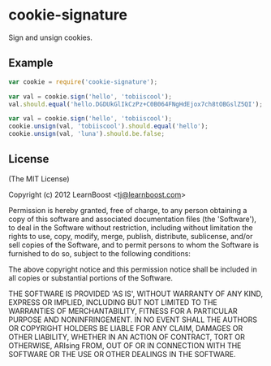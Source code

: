 
# cookie-signature

  Sign and unsign cookies.

## Example

```js
var cookie = require('cookie-signature');

var val = cookie.sign('hello', 'tobiiscool');
val.should.equal('hello.DGDUkGlIkCzPz+C0B064FNgHdEjox7ch8tOBGslZ5QI');

var val = cookie.sign('hello', 'tobiiscool');
cookie.unsign(val, 'tobiiscool').should.equal('hello');
cookie.unsign(val, 'luna').should.be.false;
```

## License 

(The MIT License)

Copyright (c) 2012 LearnBoost &lt;tj@learnboost.com&gt;

Permission is hereby granted, free of charge, to any person obtaining
a copy of this software and associated documentation files (the
'Software'), to deal in the Software without restriction, including
without limitation the rights to use, copy, modify, merge, publish,
distribute, sublicense, and/or sell copies of the Software, and to
permit persons to whom the Software is furnished to do so, subject to
the following conditions:

The above copyright notice and this permission notice shall be
included in all copies or substantial portions of the Software.

THE SOFTWARE IS PROVIDED 'AS IS', WITHOUT WARRANTY OF ANY KIND,
EXPRESS OR IMPLIED, INCLUDING BUT NOT LIMITED TO THE WARRANTIES OF
MERCHANTABILITY, FITNESS FOR A PARTICULAR PURPOSE AND NONINFRINGEMENT.
IN NO EVENT SHALL THE AUTHORS OR COPYRIGHT HOLDERS BE LIABLE FOR ANY
CLAIM, DAMAGES OR OTHER LIABILITY, WHETHER IN AN ACTION OF CONTRACT,
TORT OR OTHERWISE, ARIsing FROM, OUT OF OR IN CONNECTION WITH THE
SOFTWARE OR THE USE OR OTHER DEALINGS IN THE SOFTWARE.